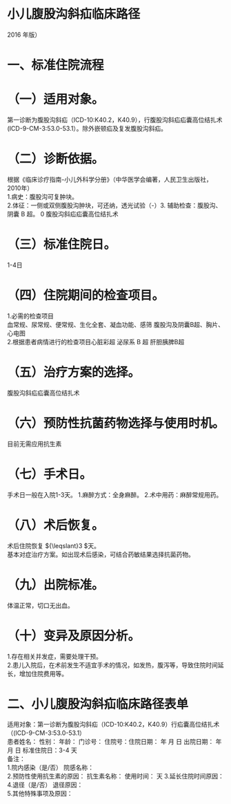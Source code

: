 # 小儿腹股沟斜疝临床路径  
2016 年版）  
# 一、标准住院流程  
# （一）适用对象。  
第一诊断为腹股沟斜疝（ICD-10:K40.2，K40.9），行腹股沟斜疝疝囊高位结扎术(ICD-9-CM-3:53.0-53.1）。除外嵌顿疝及复发腹股沟斜疝。  
# （二）诊断依据。  
根据《临床诊疗指南-小儿外科学分册》（中华医学会编著，人民卫生出版社，2010年）  
1.病史：腹股沟可复肿块。  
2.体征：一侧或双侧腹股沟肿块，可还纳，透光试验（-）3. 辅助检查：腹股沟、阴囊 B 超。 0  腹股沟斜疝疝囊高位结扎术  
# （三）标准住院日。  
1-4日  
# （四）住院期间的检查项目。  
1.必需的检查项目  
血常规、尿常规、便常规、生化全套、凝血功能、感筛 腹股沟及阴囊B超、胸片、心电图  
2.根据患者病情进行的检查项目心脏彩超 泌尿系 B 超   肝胆胰脾B超  
# （五）治疗方案的选择。  
腹股沟斜疝疝囊高位结扎术  
# （六）预防性抗菌药物选择与使用时机。  
目前无需应用抗生素  
# （七）手术日。  
手术日一般在入院1-3天。 1.麻醉方式：全身麻醉。 2.术中用药：麻醉常规用药。  
# （八）术后恢复。  
术后住院恢复 ${\leqslant}3 $天。  
基本对症治疗方案。如出现术后感染，可结合药敏结果选择抗菌药物。  
# （九）出院标准。  
体温正常，切口无出血。  
# （十）变异及原因分析。  
1.存在相关并发症，需要处理干预。  
2.患儿入院后，在术前发生不适宜手术的情况，如发热，腹泻等，导致住院时间延长，增加住院费用等。  
# 二、小儿腹股沟斜疝临床路径表单  
适用对象：第一诊断为腹股沟斜疝（ICD-10:K40.2，K40.9）行疝囊高位结扎术（(ICD-9-CM-3:53.0-53.1）  
患者姓名：            性别：     年龄：     门诊号：         住院号：住院日期：   年  月  日    出院日期：   年  月   日     标准住院日：3-4 天  
备注：  
1.院内感染（是/否）       院感名称：  
2.预防性使用抗生素的原因：                抗生素名称：         使用时间：   天 
3.延长住院时间原因：  
4.退径（是/否）     退径原因：                                      
5.其他特殊事项及原因：  